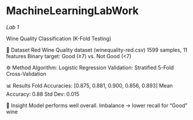 # MachineLearningLabWork
*Lab 1*

Wine Quality Classification (K-Fold Testing)

📂 Dataset
Red Wine Quality dataset (winequality-red.csv)
1599 samples, 11 features
Binary target: Good (≥7) vs. Not Good (<7)

⚙️ Method
Algorithm: Logistic Regression
Validation: Stratified 5-Fold Cross-Validation

📊 Results
Fold Accuracies: [0.875, 0.881, 0.900, 0.856, 0.893]
Mean Accuracy: 0.88
Std Dev: 0.015

📝 Insight
Model performs well overall.
Imbalance → lower recall for “Good” wine
